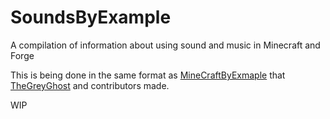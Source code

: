 # SoundsByExample
A compilation of information about using sound and music in Minecraft and Forge

This is being done in the same format as [MineCraftByExmaple](https://github.com/TheGreyGhost/MinecraftByExample) that [TheGreyGhost](https://github.com/TheGreyGhost) and contributors made.

WIP
